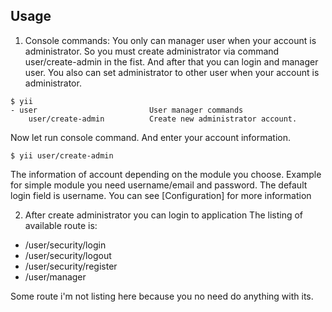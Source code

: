 Usage
-----

1. Console commands:
You only can manager user when your account is administrator.
So you must create administrator via command user/create-admin in the fist.
And after that you can login and manager user. You also can set administrator to other user when your account is administrator.
````
$ yii
- user                         User manager commands
    user/create-admin          Create new administrator account.
````

Now let run console command. And enter your account information. 
```
$ yii user/create-admin
```
The information of account depending on the module you choose. 
Example for simple module you need username/email and password.
The default login field is username. You can see [Configuration] for more information

2. After create administrator you can login to application
The listing of available route is:
+ /user/security/login
+ /user/security/logout
+ /user/security/register
+ /user/manager

Some route i'm not listing here because you no need do anything with its.